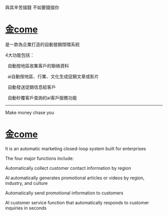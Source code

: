 與其辛苦搵錢 不如要錢搵你

# [金come](金come.com)

是一款為企業打造的自動營銷閉環系統

4大功能包括：

  自動按地區收集客戶的聯絡資料

  ai自動按地區、行業、文化生成促銷文章或影片

  自動發送促銷信息給客戶

  自動秒覆客戶查詢的ai客戶服務功能 

  ---

Make money chase you

# [金come](金come.com)

It is an automatic marketing closed-loop system built for enterprises

The four major functions include:

Automatically collect customer contact information by region

AI automatically generates promotional articles or videos by region, industry, and culture

Automatically send promotional information to customers

AI customer service function that automatically responds to customer inquiries in seconds
